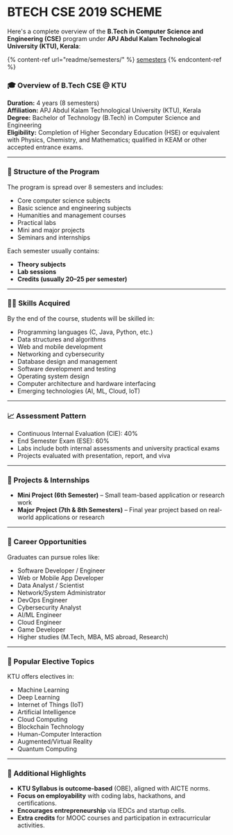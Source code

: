 # BTECH CSE 2019 SCHEME

Here's a complete overview of the **B.Tech in Computer Science and Engineering (CSE)** program under **APJ Abdul Kalam Technological University (KTU), Kerala**:

{% content-ref url="readme/semesters/" %}
[semesters](readme/semesters/)
{% endcontent-ref %}

### 🎓 Overview of B.Tech CSE @ KTU

**Duration:** 4 years (8 semesters)\
**Affiliation:** APJ Abdul Kalam Technological University (KTU), Kerala\
**Degree:** Bachelor of Technology (B.Tech) in Computer Science and Engineering\
**Eligibility:** Completion of Higher Secondary Education (HSE) or equivalent with Physics, Chemistry, and Mathematics; qualified in KEAM or other accepted entrance exams.

***

### 🏫 Structure of the Program

The program is spread over 8 semesters and includes:

* Core computer science subjects
* Basic science and engineering subjects
* Humanities and management courses
* Practical labs
* Mini and major projects
* Seminars and internships

Each semester usually contains:

* **Theory subjects**
* **Lab sessions**
* **Credits (usually 20–25 per semester)**

***

### 🧑‍💻 Skills Acquired

By the end of the course, students will be skilled in:

* Programming languages (C, Java, Python, etc.)
* Data structures and algorithms
* Web and mobile development
* Networking and cybersecurity
* Database design and management
* Software development and testing
* Operating system design
* Computer architecture and hardware interfacing
* Emerging technologies (AI, ML, Cloud, IoT)

***

### 📈 Assessment Pattern

* Continuous Internal Evaluation (CIE): 40%
* End Semester Exam (ESE): 60%
* Labs include both internal assessments and university practical exams
* Projects evaluated with presentation, report, and viva

***

### 📃 Projects & Internships

* **Mini Project (6th Semester)** – Small team-based application or research work
* **Major Project (7th & 8th Semesters)** – Final year project based on real-world applications or research

***

### 🎯 Career Opportunities

Graduates can pursue roles like:

* Software Developer / Engineer
* Web or Mobile App Developer
* Data Analyst / Scientist
* Network/System Administrator
* DevOps Engineer
* Cybersecurity Analyst
* AI/ML Engineer
* Cloud Engineer
* Game Developer
* Higher studies (M.Tech, MBA, MS abroad, Research)

***

### 📘 Popular Elective Topics

KTU offers electives in:

* Machine Learning
* Deep Learning
* Internet of Things (IoT)
* Artificial Intelligence
* Cloud Computing
* Blockchain Technology
* Human-Computer Interaction
* Augmented/Virtual Reality
* Quantum Computing

***

### 📌 Additional Highlights

* **KTU Syllabus is outcome-based** (OBE), aligned with AICTE norms.
* **Focus on employability** with coding labs, hackathons, and certifications.
* **Encourages entrepreneurship** via IEDCs and startup cells.
* **Extra credits** for MOOC courses and participation in extracurricular activities.

